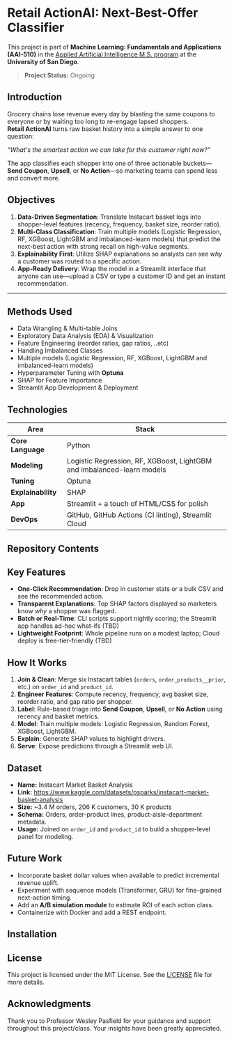 # **Retail ActionAI: Next-Best-Offer Classifier**

This project is part of **Machine Learning: Fundamentals and Applications (AAI-510)** in the [Applied Artificial Intelligence M.S. program](https://onlinedegrees.sandiego.edu/masters-applied-artificial-intelligence/) at the **University of San Diego**.

> **Project Status:** Ongoing



## **Introduction**

Grocery chains lose revenue every day by blasting the same coupons to everyone or by waiting too long to re-engage lapsed shoppers.  
**Retail ActionAI** turns raw basket history into a simple answer to one question:

*“What's the smartest action we can take for this customer right now?”*  

The app classifies each shopper into one of three actionable buckets—**Send Coupon**, **Upsell**, or **No Action**—so marketing teams can spend less and convert more.



## **Objectives**

1. **Data-Driven Segmentation**: Translate Instacart basket logs into shopper-level features (recency, frequency, basket size, reorder ratio).  
2. **Multi-Class Classification**: Train multiple models (Logistic Regression, RF, XGBoost, LightGBM and imbalanced-learn models) that predict the next-best action with strong recall on high-value segments.  
3. **Explainability First**: Utilize SHAP explanations so analysts can see *why* a customer was routed to a specific action.  
4. **App-Ready Delivery**: Wrap the model in a Streamlit interface that anyone can use—upload a CSV or type a customer ID and get an instant recommendation.

---

## **Methods Used**

* Data Wrangling & Multi-table Joins  
* Exploratory Data Analysis (EDA) & Visualization  
* Feature Engineering (reorder ratios, gap ratios, ..etc)  
* Handling Imbalanced Classes  
* Multiple models (Logistic Regression, RF, XGBoost, LightGBM and imbalanced-learn models)  
* Hyperparameter Tuning with **Optuna**  
* SHAP for Feature Importance  
* Streamlit App Development & Deployment  



## **Technologies**

| Area | Stack |
|------|-------|
| **Core Language** | Python |
| **Modeling** | Logistic Regression, RF, XGBoost, LightGBM and imbalanced-learn models |
| **Tuning** | Optuna |
| **Explainability** | SHAP |
| **App** | Streamlit + a touch of HTML/CSS for polish |
| **DevOps** | GitHub, GitHub Actions (CI linting), Streamlit Cloud |



## **Repository Contents**




## **Key Features**

* **One-Click Recommendation**: Drop in customer stats or a bulk CSV and see the recommended action.  
* **Transparent Explanations**: Top SHAP factors displayed so marketers know *why* a shopper was flagged.  
* **Batch or Real-Time**: CLI scripts support nightly scoring; the Streamlit app handles ad-hoc what-ifs (TBD)
* **Lightweight Footprint**: Whole pipeline runs on a modest laptop; Cloud deploy is free-tier-friendly (TBD)



## **How It Works**

1. **Join & Clean**: Merge six Instacart tables (`orders`, `order_products__prior`, etc.) on `order_id` and `product_id`.  
2. **Engineer Features**: Compute recency, frequency, avg basket size, reorder ratio, and gap ratio per shopper.  
3. **Label**: Rule-based triage into **Send Coupon**, **Upsell**, or **No Action** using recency and basket metrics.  
4. **Model**: Train multiple models: Logistic Regression, Random Forest, XGBoost, LightGBM.  
5. **Explain**: Generate SHAP values to highlight drivers.  
6. **Serve**: Expose predictions through a Streamlit web UI.



## **Dataset**

* **Name:** Instacart Market Basket Analysis  
* **Link:** <https://www.kaggle.com/datasets/psparks/instacart-market-basket-analysis>  
* **Size:** ~3.4 M orders, 206 K customers, 30 K products  
* **Schema:** Orders, order-product lines, product-aisle-department metadata.  
* **Usage:** Joined on `order_id` and `product_id` to build a shopper-level panel for modeling.



## **Future Work**

* Incorporate basket dollar values when available to predict incremental revenue uplift.  
* Experiment with sequence models (Transformer, GRU) for fine-grained next-action timing.  
* Add an **A/B simulation module** to estimate ROI of each action class.  
* Containerize with Docker and add a REST endpoint.


## **Installation**


## **License**

This project is licensed under the MIT License. See the [LICENSE](./LICENSE) file for more details.

## **Acknowledgments**

Thank you to Professor Wesley Pasfield for your guidance and support throughout this project/class. Your insights have been greatly appreciated.



